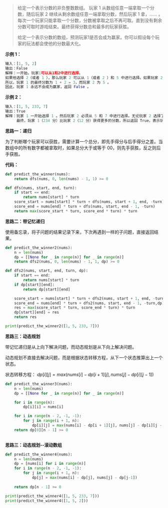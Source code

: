 > 给定一个表示分数的非负整数数组。 玩家 1 从数组任意一端拿取一个分数，随后玩家 2 继续从剩余数组任意一端拿取分数，然后玩家 1 拿，…… 。每次一个玩家只能拿取一个分数，分数被拿取之后不再可取。直到没有剩余分数可取时游戏结束。最终获得分数总和最多的玩家获胜。
>
> 给定一个表示分数的数组，预测玩家1是否会成为赢家。你可以假设每个玩家的玩法都会使他的分数最大化。



**示例 1：**

```python
输入：[1, 5, 2]
输出：False
解释：一开始，玩家1可以从1和2中进行选择。
如果他选择 2（或者 1 ），那么玩家 2 可以从 1（或者 2 ）和 5 中进行选择。如果玩家 2 选择了 5 ，那么玩家 1 则只剩下 1（或者 2 ）可选。
所以，玩家 1 的最终分数为 1 + 2 = 3，而玩家 2 为 5 。
因此，玩家 1 永远不会成为赢家，返回 False 。
```



**示例 2：**

```python
输入：[1, 5, 233, 7]
输出：True
解释：玩家 1 一开始选择 1 。然后玩家 2 必须从 5 和 7 中进行选择。无论玩家 2 选择了哪个，玩家 1 都可以选择 233 。
     最终，玩家 1（234 分）比玩家 2（12 分）获得更多的分数，所以返回 True，表示玩家 1 可以成为赢家。
```



**思路一：递归**

​		为了判断哪个玩家可以获胜，需要计算一个总分，即先手得分与后手得分之差。当数组中的所有数字都被拿取时，如果总分大于或等于 00，则先手获胜，反之则后手获胜。



**代码：**

```python
def predict_the_winner(nums):
    return dfs(nums, 0, len(nums) - 1, 1) >= 0

def dfs(nums, start, end, turn):
    if start == end:
        return nums[start] * turn
    score_start = nums[start] * turn + dfs(nums, start + 1, end, -turn)
    score_end = nums[end] * turn + dfs(nums, start, end - 1, -turn)
    return max(score_start * turn, score_end * turn) * turn
```



**思路二：带记忆递归**

使用备忘录，将子问题的结果记录下来，下次再遇到一样的子问题，直接返回结果。

```python
def predict_the_winner2(nums):
    n = len(nums)
    dp = [[None for _ in range(n)] for _ in range(n)]
    return dfs2(nums, 0, len(nums) - 1, 1, dp) >= 0

def dfs2(nums, start, end, turn, dp):
    if start == end:
        return nums[start] * turn
    if dp[start][end]:
        return dp[start][end]

    score_start = nums[start] * turn + dfs2(nums, start + 1, end, -turn,dp)
    score_end = nums[end] * turn + dfs2(nums, start, end - 1, -turn,dp)
    res = max(score_start * turn, score_end * turn) * turn
    dp[start][end] = res
    return res

print(predict_the_winner2([1, 5, 233, 7]))
```



**思路三：动态规划**

带记忆递归是从上向下解决问题，而动态规划是从下向上解决问题。

动态规划不直接去解决问题，而是根据状态转移方程，从下一个状态推算出上一个状态。



状态转移方程： $dp[i][j] = max(nums[i] - dp[i + 1][j], nums[j] - dp[i][j - 1])$

```python
def predict_the_winner3(nums):
    n = len(nums)
    dp = [[None for _ in range(n)] for _ in range(n)]

    for i in range(n):
        dp[i][i] = nums[i]

    for i in range(n - 2, -1, -1):
        for j in range(i + 1, n):
            dp[i][j] = max(nums[i] - dp[i + 1][j], nums[j] - dp[i][j - 1])
    return dp[0][n - 1] >= 0
  

```



**思路三：动态规划--滚动数组**

```python
def predict_the_winner4(nums):
    n = len(nums)
    dp = [nums[i] for i in range(n)]
    for i in range(n - 2, -1, -1):
        for j in range(i + 1, n):
            dp[j] = max(nums[i] - dp[j], nums[j] - dp[j-1])
            
    return dp[n - 1] >= 0

print(predict_the_winner4([1, 5, 233, 7]))
print(predict_the_winner4([1, 5, 2]))
```

